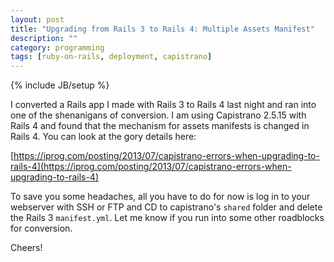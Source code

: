 ```yaml
---
layout: post
title: "Upgrading from Rails 3 to Rails 4: Multiple Assets Manifest"
description: ""
category: programming
tags: [ruby-on-rails, deployment, capistrano]
---
```

{% include JB/setup %}

I converted a Rails app I made with Rails 3 to Rails 4 last night and ran into one of the shenanigans of conversion.
I am using Capistrano 2.5.15 with Rails 4 and found that the mechanism for assets manifests is changed in Rails 4.
You can look at the gory details here:

[https://iprog.com/posting/2013/07/capistrano-errors-when-upgrading-to-rails-4](https://iprog.com/posting/2013/07/capistrano-errors-when-upgrading-to-rails-4)

To save you some headaches, all you have to do for now is log in to your webserver with SSH or FTP and CD to
capistrano's `shared` folder and delete the Rails 3
`manifest.yml`. Let me know if you run into some other roadblocks for conversion.

Cheers!
